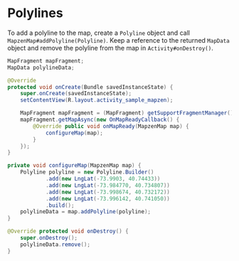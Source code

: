 # Polylines

To add a polyline to the map, create a `Polyline` object and call `MapzenMap#addPolyline(Polyline)`. Keep a reference to the returned `MapData` object and remove the polyline from the map in `Activity#onDestroy()`.

```java
MapFragment mapFragment;
MapData polylineData;

@Override
protected void onCreate(Bundle savedInstanceState) {
    super.onCreate(savedInstanceState);
    setContentView(R.layout.activity_sample_mapzen);

    MapFragment mapFragment = (MapFragment) getSupportFragmentManager().findFragmentById(R.id.fragment);
    mapFragment.getMapAsync(new OnMapReadyCallback() {
        @Override public void onMapReady(MapzenMap map) {
            configureMap(map);
        }
    });
}

private void configureMap(MapzenMap map) {
    Polyline polyline = new Polyline.Builder()
            .add(new LngLat(-73.9903, 40.74433))
            .add(new LngLat(-73.984770, 40.734807))
            .add(new LngLat(-73.998674, 40.732172))
            .add(new LngLat(-73.996142, 40.741050))
            .build();
    polylineData = map.addPolyline(polyline);
}

@Override protected void onDestroy() {
    super.onDestroy();
    polylineData.remove();
}
```
